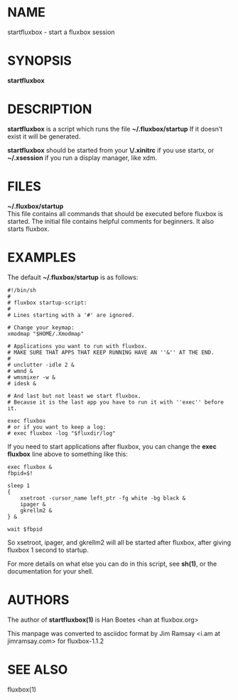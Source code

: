 # NAME

startfluxbox - start a fluxbox session

# SYNOPSIS

**startfluxbox**

# DESCRIPTION

**startfluxbox** is a script which runs the file **~/.fluxbox/startup**
If it doesn’t exist it will be generated.

**startfluxbox** should be started from your **\\/.xinitrc** if you use
startx, or **~/.xsession** if you run a display manager, like xdm.

# FILES

**~/.fluxbox/startup**  
This file contains all commands that should be executed before fluxbox
is started. The initial file contains helpful comments for beginners. It
also starts fluxbox.

# EXAMPLES

The default **~/.fluxbox/startup** is as follows:

    #!/bin/sh
    #
    # fluxbox startup-script:
    #
    # Lines starting with a '#' are ignored.

    # Change your keymap:
    xmodmap "$HOME/.Xmodmap"

    # Applications you want to run with fluxbox.
    # MAKE SURE THAT APPS THAT KEEP RUNNING HAVE AN ''&'' AT THE END.
    #
    # unclutter -idle 2 &
    # wmnd &
    # wmsmixer -w &
    # idesk &

    # And last but not least we start fluxbox.
    # Because it is the last app you have to run it with ''exec'' before it.

    exec fluxbox
    # or if you want to keep a log:
    # exec fluxbox -log "$fluxdir/log"

If you need to start applications after fluxbox, you can change the
**exec fluxbox** line above to something like this:

    exec fluxbox &
    fbpid=$!

    sleep 1
    {
        xsetroot -cursor_name left_ptr -fg white -bg black &
        ipager &
        gkrellm2 &
    } &

    wait $fbpid

So xsetroot, ipager, and gkrellm2 will all be started after fluxbox,
after giving fluxbox 1 second to startup.

For more details on what else you can do in this script, see **sh(1)**,
or the documentation for your shell.

# AUTHORS

The author of **startfluxbox(1)** is Han Boetes &lt;han at
fluxbox.org&gt;

This manpage was converted to asciidoc format by Jim Ramsay &lt;i.am at
jimramsay.com&gt; for fluxbox-1.1.2

# SEE ALSO

fluxbox(1)
